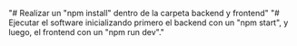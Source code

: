 "# Realizar un "npm install" dentro de la carpeta backend y frontend" 
"# Ejecutar el software inicializando primero el backend con un "npm start", y luego, el frontend con un "npm run dev"." 
